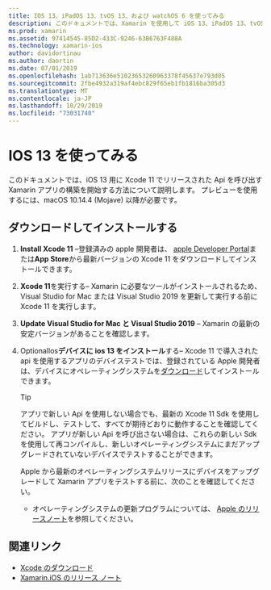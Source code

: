 ```yaml
---
title: IOS 13、iPadOS 13、tvOS 13、および watchOS 6 を使ってみる
description: このドキュメントでは、Xamarin を使用して iOS 13、iPadOS 13、tvOS 13、および watchOS 6 アプリをビルドするように設定する方法について説明します。 Xcode 11 をダウンロードし Visual Studio for Mac を更新する方法について説明します。
ms.prod: xamarin
ms.assetid: 97414545-85D2-433C-9246-63B6763F488A
ms.technology: xamarin-ios
author: davidortinau
ms.author: daortin
ms.date: 07/01/2019
ms.openlocfilehash: 1ab713636e51023653260963378f45637e793d05
ms.sourcegitcommit: 2fbe4932a319af4ebc829f65eb1fb1816ba305d3
ms.translationtype: MT
ms.contentlocale: ja-JP
ms.lasthandoff: 10/29/2019
ms.locfileid: "73031740"
---
```

# <a name="get-started-with-ios-13"></a>IOS 13 を使ってみる

このドキュメントでは、iOS 13 用に Xcode 11 でリリースされた Api を呼び出す Xamarin アプリの構築を開始する方法について説明します。 プレビューを使用するには、macOS 10.14.4 (Mojave) 以降が必要です。

## <a name="download-and-install"></a>ダウンロードしてインストールする

1. **Install Xcode 11** –登録済みの apple 開発者は、 [apple Developer Portal](https://developer.apple.com/download/)または**App Store**から最新バージョンの Xcode 11 をダウンロードしてインストールできます。

2. **Xcode 11**を実行する– Xamarin に必要なツールがインストールされるため、Visual Studio for Mac または Visual Studio 2019 を更新して実行する前に Xcode 11 を実行します。

3. **Update Visual Studio for Mac と Visual Studio 2019** – Xamarin の最新の安定バージョンがあることを確認します。

4. OptionalIos**デバイスに ios 13 をインストール**する– Xcode 11 で導入された api を使用するアプリのデバイステストでは、登録されている Apple 開発者は、デバイスにオペレーティングシステムを[ダウンロード](https://developer.apple.com/download)してインストールできます。 

   > [!TIP]
   > アプリで新しい Api を使用しない場合でも、最新の Xcode 11 Sdk を使用してビルドし、テストして、すべてが期待どおりに動作することを確認してください。 アプリが新しい Api を呼び出さない場合は、これらの新しい Sdk を使用して再コンパイルし、新しいオペレーティングシステムにまだアップグレードされていないデバイスでテストすることができます。
   >
   > Apple から最新のオペレーティングシステムリリースにデバイスをアップグレードして Xamarin アプリをテストする前に、次のことを確認してください。
   >
   > - オペレーティングシステムの更新プログラムについては、 [Apple のリリースノート](https://developer.apple.com/download/)を参照してください。

## <a name="related-links"></a>関連リンク

- [Xcode のダウンロード](https://developer.apple.com/download/)
- [Xamarin.iOS のリリース ノート](/xamarin/ios/release-notes/13/13.0)
